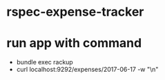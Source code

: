# rspec-expense-tracker

# run app with command
* bundle exec rackup
* curl localhost:9292/expenses/2017-06-17 -w "\n"
